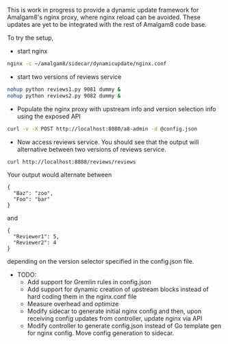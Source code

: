 This is work in progress to provide a dynamic update framework for 
Amalgam8's nginx proxy, where nginx reload can be avoided. These updates 
are yet to be integrated with the rest of Amalgam8 code base.

To try the setup,
* start nginx

```bash
nginx -c ~/amalgam8/sidecar/dynamicupdate/nginx.conf
```

* start two versions of reviews service

```bash
nohup python reviews1.py 9081 dummy &
nohup python reviews2.py 9082 dummy &
```

* Populate the nginx proxy with upstream info and version selection info using the exposed API

```bash
curl -v -X POST http://localhost:8080/a8-admin -d @config.json
```

* Now access reviews service. You should see that the output will alternative between two versions of reviews service.

```bash
curl http://localhost:8888/reviews/reviews
```

Your output would alternate between

```
{
  "Baz": "zoo",
  "Foo": "bar"
}
```

and

```
{
  "Reviewer1": 5,
  "Reviewer2": 4
}
```

depending on the version selector specified in the config.json file.


* TODO:
  - Add support for Gremlin rules in config.json
  - Add support for dynamic creation of upstream blocks instead of hard coding them in the nginx.conf file
  - Measure overhead and optimize
  - Modify sidecar to generate initial nginx config and then, upon receiving config updates from controller, update nginx via API
  - Modify controller to generate config.json instead of Go template gen for nginx config. Move config generation to sidecar.
